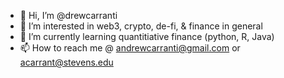 - 👋 Hi, I’m @drewcarranti
- 👀 I’m interested in web3, crypto, de-fi, & finance in general
- 🌱 I’m currently learning quantitiative finance (python, R, Java)
- 📫 How to reach me @ andrewcarranti@gmail.com or acarrant@stevens.edu

<!---
drewcarranti/drewcarranti is a ✨ special ✨ repository because its `README.md` (this file) appears on your GitHub profile.
You can click the Preview link to take a look at your changes.
--->
